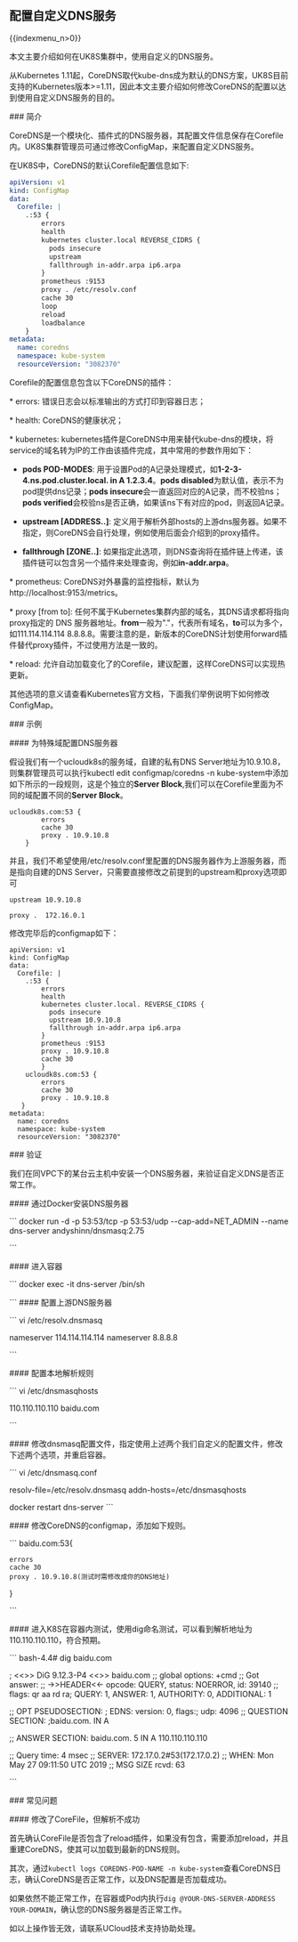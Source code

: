 ## 配置自定义DNS服务

{{indexmenu_n>0}}

本文主要介绍如何在UK8S集群中，使用自定义的DNS服务。

从Kubernetes
1.11起，CoreDNS取代kube-dns成为默认的DNS方案，UK8S目前支持的Kubernetes版本\>=1.11，因此本文主要介绍如何修改CoreDNS的配置以达到使用自定义DNS服务的目的。

\#\#\# 简介

CoreDNS是一个模块化、插件式的DNS服务器，其配置文件信息保存在Corefile内。UK8S集群管理员可通过修改ConfigMap，来配置自定义DNS服务。

在UK8S中，CoreDNS的默认Corefile配置信息如下:

``` yaml
apiVersion: v1
kind: ConfigMap
data:
  Corefile: |
    .:53 {
        errors
        health
        kubernetes cluster.local REVERSE_CIDRS {
          pods insecure
          upstream 
          fallthrough in-addr.arpa ip6.arpa
        }
        prometheus :9153
        proxy . /etc/resolv.conf
        cache 30
        loop
        reload
        loadbalance
    }
metadata:
  name: coredns
  namespace: kube-system
  resourceVersion: "3082370"
```

Corefile的配置信息包含以下CoreDNS的插件：

\* errors: 错误日志会以标准输出的方式打印到容器日志；

\* health: CoreDNS的健康状况；

\* kubernetes:
kubernetes插件是CoreDNS中用来替代kube-dns的模块，将service的域名转为IP的工作由该插件完成，其中常用的参数作用如下：

  - **pods POD-MODES**: 用于设置Pod的A记录处理模式，如**1-2-3-4.ns.pod.cluster.local.
    in A 1.2.3.4**。**pods disabled**为默认值，表示不为pod提供dns记录；**pods
    insecure**会一直返回对应的A记录，而不校验ns；**pods
    verified**会校验ns是否正确，如果该ns下有对应的pod，则返回A记录。



  - **upstream \[ADDRESS..\]**:
    定义用于解析外部hosts的上游dns服务器。如果不指定，则CoreDNS会自行处理，例如使用后面会介绍到的proxy插件。



  - **fallthrough \[ZONE..\]**:
    如果指定此选项，则DNS查询将在插件链上传递，该插件链可以包含另一个插件来处理查询，例如**in-addr.arpa**。

\* prometheus: CoreDNS对外暴露的监控指标，默认为http://localhost:9153/metrics。

\* proxy \[from to\]: 任何不属于Kubernetes集群内部的域名，其DNS请求都将指向proxy指定的 DNS
服务器地址。**from**一般为"."，代表所有域名，**to**可以为多个，如111.114.114.114
8.8.8.8。需要注意的是，新版本的CoreDNS计划使用forward插件替代proxy插件，不过使用方法是一致的。

\* reload: 允许自动加载变化了的Corefile，建议配置，这样CoreDNS可以实现热更新。

其他选项的意义请查看Kubernetes官方文档，下面我们举例说明下如何修改ConfigMap。

\#\#\# 示例

\#\#\#\# 为特殊域配置DNS服务器

假设我们有一个ucloudk8s的服务域，自建的私有DNS Server地址为10.9.10.8，则集群管理员可以执行kubectl edit
configmap/coredns -n kube-system中添加如下所示的一段规则，这是个独立的**Server
Block**,我们可以在Corefile里面为不同的域配置不同的**Server Block**。

    ucloudk8s.com:53 {
            errors
            cache 30
            proxy . 10.9.10.8
        }

并且，我们不希望使用/etc/resolv.conf里配置的DNS服务器作为上游服务器，而是指向自建的DNS
Server，只需要直接修改之前提到的upstream和proxy选项即可

    upstream 10.9.10.8

    proxy .  172.16.0.1

修改完毕后的configmap如下：

    apiVersion: v1
    kind: ConfigMap
    data:
      Corefile: |
        .:53 {
            errors
            health
            kubernetes cluster.local. REVERSE_CIDRS {
              pods insecure
              upstream 10.9.10.8
              fallthrough in-addr.arpa ip6.arpa
            }
            prometheus :9153
            proxy . 10.9.10.8
            cache 30
            }
        ucloudk8s.com:53 {
            errors
            cache 30
            proxy . 10.9.10.8
       }
    metadata:
      name: coredns
      namespace: kube-system
      resourceVersion: "3082370"

\#\#\# 验证

我们在同VPC下的某台云主机中安装一个DNS服务器，来验证自定义DNS是否正常工作。

\#\#\#\# 通过Docker安装DNS服务器

\`\`\` docker run -d -p 53:53/tcp -p 53:53/udp --cap-add=NET\_ADMIN
--name dns-server andyshinn/dnsmasq:2.75

\`\`\`

\#\#\#\# 进入容器

\`\`\` docker exec -it dns-server /bin/sh

\`\`\` \#\#\#\# 配置上游DNS服务器

\`\`\` vi /etc/resolv.dnsmasq

nameserver 114.114.114.114 nameserver 8.8.8.8

\`\`\`

\#\#\#\# 配置本地解析规则

\`\`\` vi /etc/dnsmasqhosts

110.110.110.110 baidu.com

\`\`\`

\#\#\#\# 修改dnsmasq配置文件，指定使用上述两个我们自定义的配置文件，修改下述两个选项，并重启容器。

\`\`\` vi /etc/dnsmasq.conf

resolv-file=/etc/resolv.dnsmasq addn-hosts=/etc/dnsmasqhosts

docker restart dns-server \`\`\`

\#\#\#\# 修改CoreDNS的configmap，添加如下规则。

\`\`\` baidu.com:53{

``` 
errors
cache 30
proxy . 10.9.10.8(测试时需修改成你的DNS地址)      
```

}

\`\`\`

\#\#\#\# 进入K8S在容器内测试，使用dig命名测试，可以看到解析地址为110.110.110.110，符合预期。

\`\`\` bash-4.4\# dig baidu.com

; \<\<\>\> DiG 9.12.3-P4 \<\<\>\> baidu.com ;; global options: +cmd ;;
Got answer: ;; -\>\>HEADER\<\<- opcode: QUERY, status: NOERROR, id:
39140 ;; flags: qr aa rd ra; QUERY: 1, ANSWER: 1, AUTHORITY: 0,
ADDITIONAL: 1

;; OPT PSEUDOSECTION: ; EDNS: version: 0, flags:; udp: 4096 ;; QUESTION
SECTION: ;baidu.com. IN A

;; ANSWER SECTION: baidu.com. 5 IN A 110.110.110.110

;; Query time: 4 msec ;; SERVER: 172.17.0.2\#53(172.17.0.2) ;; WHEN: Mon
May 27 09:11:50 UTC 2019 ;; MSG SIZE rcvd: 63

\`\`\`

\#\#\# 常见问题

\#\#\#\# 修改了CoreFile，但解析不成功

首先确认CoreFile是否包含了reload插件，如果没有包含，需要添加reload，并且重建CoreDNS，使其可以加载到最新的DNS规则。

其次，通过`kubectl logs COREDNS-POD-NAME -n
kube-system`查看CoreDNS日志，确认CoreDNS是否正常工作，以及DNS配置是否加载成功。

如果依然不能正常工作，在容器或Pod内执行`dig @YOUR-DNS-SERVER-ADDRESS
YOUR-DOMAIN`，确认您的DNS服务器是否正常工作。

如以上操作皆无效，请联系UCloud技术支持协助处理。
